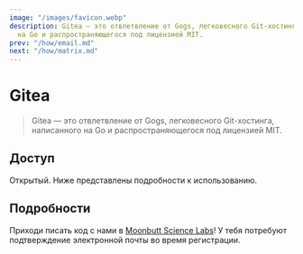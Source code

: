 ```yaml
---
image: "/images/favicon.webp"
description: Gitea — это отвлетвление от Gogs, легковесного Git-хостинга, написанного
  на Go и распространяющегося под лицензией MIT.
prev: "/how/email.md"
next: "/how/matrix.md"
---
```


# Gitea

> Gitea — это отвлетвление от Gogs, легковесного Git-хостинга, написанного на Go и распространяющегося под лицензией MIT.

## Доступ

Открытый. Ниже представлены подробности к использованию.

## Подробности

Приходи писать код с нами в [Moonbutt Science Labs](https://moonbutt.science)! У тебя потребуют подтверждение электронной почты во время регистрации.
